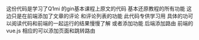 这份代码是学习了Q1mi 的gin基本课程上原文的代码 
基本还原教程的所有功能 这边只是在前端添加了文章的评论 和评论列表的功能
此代码专供学习用 具体的功可以阅读代码和前端的一起运行的结果慢慢了解
或者添加功能
后端添加路由 
前端的vue.js 相应的可以添加页面和跳转路由